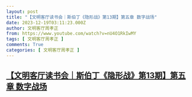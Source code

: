 ```yaml
---
layout: post
title: "【文明客厅读书会｜斯伯丁《隐形战》第13期】第五章 数字战场"
date: 2023-12-19T03:11:23.000Z
author: 文明客厅周孝正
from: https://www.youtube.com/watch?v=nU4O1RkIwMY
tags: [ 文明客厅周孝正 ]
comments: True
categories: [ 文明客厅周孝正 ]
---
```

<!--1702955483000-->
[【文明客厅读书会｜斯伯丁《隐形战》第13期】第五章 数字战场](https://www.youtube.com/watch?v=nU4O1RkIwMY)
------

<div>

</div>
